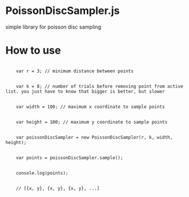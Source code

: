 # PoissonDiscSampler.js
simple library for poisson disc sampling

<h1>How to use</h1>
<code>
    var r = 3; // minimum distance between points
    <br>
    var k = 8; // number of trials before removing point from active list. you just have to know that bigger is better, but slower
    <br>
    var width = 100; // maximum x coordinate to sample points
    <br>
    var height = 100; // maximum y coordinate to sample points
    <br>
    var poissonDiscSampler = new PoissonDiscSampler(r, k, width, height);
    <br>
    var points = poissonDiscSampler.sample();
    <br>
    console.log(points);
    <br>
    // [{x, y}, {x, y}, {x, y}, ...]
</code>
